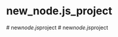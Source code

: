 # new_node.js_project
#   n e w _ n o d e . j s _ p r o j e c t  
 #   n e w _ n o d e . j s _ p r o j e c t  
 